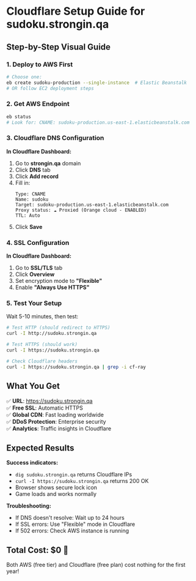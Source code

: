 # Cloudflare Setup Guide for sudoku.strongin.qa

## Step-by-Step Visual Guide

### 1. Deploy to AWS First
```bash
# Choose one:
eb create sudoku-production --single-instance  # Elastic Beanstalk
# OR follow EC2 deployment steps
```

### 2. Get AWS Endpoint
```bash
eb status
# Look for: CNAME: sudoku-production.us-east-1.elasticbeanstalk.com
```

### 3. Cloudflare DNS Configuration

**In Cloudflare Dashboard:**

1. Go to **strongin.qa** domain
2. Click **DNS** tab
3. Click **Add record**
4. Fill in:
   ```
   Type: CNAME
   Name: sudoku
   Target: sudoku-production.us-east-1.elasticbeanstalk.com
   Proxy status: ☁️ Proxied (Orange cloud - ENABLED)
   TTL: Auto
   ```
5. Click **Save**

### 4. SSL Configuration

**In Cloudflare Dashboard:**

1. Go to **SSL/TLS** tab
2. Click **Overview**
3. Set encryption mode to **"Flexible"**
4. Enable **"Always Use HTTPS"**

### 5. Test Your Setup

Wait 5-10 minutes, then test:

```bash
# Test HTTP (should redirect to HTTPS)
curl -I http://sudoku.strongin.qa

# Test HTTPS (should work)
curl -I https://sudoku.strongin.qa

# Check Cloudflare headers
curl -I https://sudoku.strongin.qa | grep -i cf-ray
```

## What You Get

✅ **URL**: https://sudoku.strongin.qa  
✅ **Free SSL**: Automatic HTTPS  
✅ **Global CDN**: Fast loading worldwide  
✅ **DDoS Protection**: Enterprise security  
✅ **Analytics**: Traffic insights in Cloudflare  

## Expected Results

**Success indicators:**
- `dig sudoku.strongin.qa` returns Cloudflare IPs
- `curl -I https://sudoku.strongin.qa` returns 200 OK
- Browser shows secure lock icon
- Game loads and works normally

**Troubleshooting:**
- If DNS doesn't resolve: Wait up to 24 hours
- If SSL errors: Use "Flexible" mode in Cloudflare
- If 502 errors: Check AWS instance is running

## Total Cost: $0 🎉

Both AWS (free tier) and Cloudflare (free plan) cost nothing for the first year!